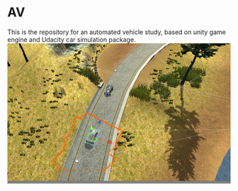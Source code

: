 # AV


This is the repository for an automated vehicle study, based on unity game engine and Udacity car simulation package.
![Situation](./3.PNG)
